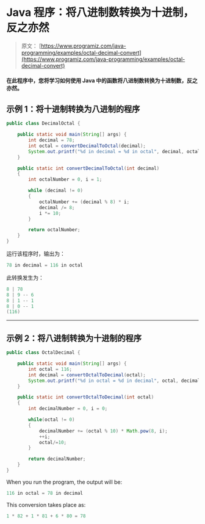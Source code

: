 # Java 程序：将八进制数转换为十进制，反之亦然

> 原文： [https://www.programiz.com/java-programming/examples/octal-decimal-convert](https://www.programiz.com/java-programming/examples/octal-decimal-convert)

#### 在此程序中，您将学习如何使用 Java 中的函数将八进制数转换为十进制数，反之亦然。

## 示例 1：将十进制转换为八进制的程序

```java
public class DecimalOctal {

    public static void main(String[] args) {
        int decimal = 78;
        int octal = convertDecimalToOctal(decimal);
        System.out.printf("%d in decimal = %d in octal", decimal, octal);
    }

    public static int convertDecimalToOctal(int decimal)
    {
        int octalNumber = 0, i = 1;

        while (decimal != 0)
        {
            octalNumber += (decimal % 8) * i;
            decimal /= 8;
            i *= 10;
        }

        return octalNumber;
    }
}
```

运行该程序时，输出为：

```java
78 in decimal = 116 in octal
```

此转换发生为：

```java
8 | 78
8 | 9 -- 6
8 | 1 -- 1
8 | 0 -- 1
(116)

```

* * *

## 示例 2：将八进制转换为十进制的程序

```java
public class OctalDecimal {

    public static void main(String[] args) {
        int octal = 116;
        int decimal = convertOctalToDecimal(octal);
        System.out.printf("%d in octal = %d in decimal", octal, decimal);
    }

    public static int convertOctalToDecimal(int octal)
    {
        int decimalNumber = 0, i = 0;

        while(octal != 0)
        {
            decimalNumber += (octal % 10) * Math.pow(8, i);
            ++i;
            octal/=10;
        }

        return decimalNumber;
    }
}
```

When you run the program, the output will be:

```java
116 in octal = 78 in decimal
```

This conversion takes place as:

```java
1 * 82 + 1 * 81 + 6 * 80 = 78
```